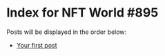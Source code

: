 # Index for NFT World #895
Posts will be displayed in the order below:

- [Your first post](./001-first.md)

